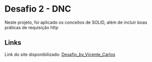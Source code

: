# Desafio 2 - DNC

Neste projeto, foi aplicado os conceitos de SOLID, além de incluir boas práticas de requisição http

## Links

Link do site disponibilizado: [Desafio_by_Vicente_Carlos](https://master--desafio-3-dnc-by-vicente.netlify.app/)
